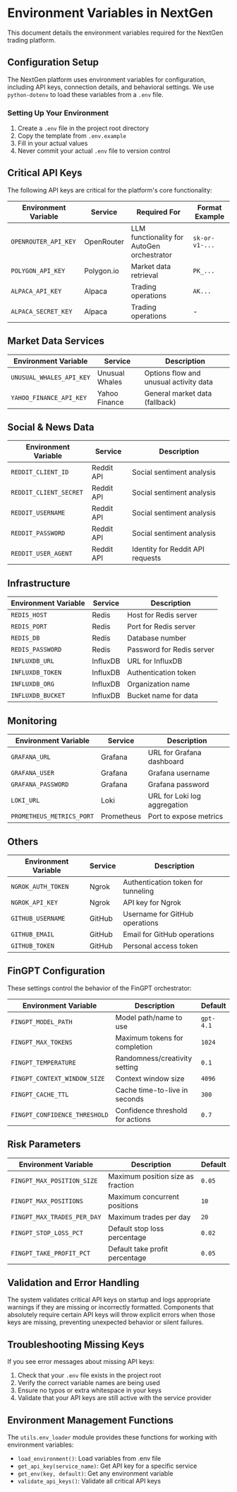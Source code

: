 # Environment Variables in NextGen

This document details the environment variables required for the NextGen trading platform.

## Configuration Setup

The NextGen platform uses environment variables for configuration, including API keys, connection details, and behavioral settings. We use `python-dotenv` to load these variables from a `.env` file.

### Setting Up Your Environment

1. Create a `.env` file in the project root directory
2. Copy the template from `.env.example` 
3. Fill in your actual values
4. Never commit your actual `.env` file to version control

## Critical API Keys

The following API keys are critical for the platform's core functionality:

| Environment Variable | Service | Required For | Format Example |
|---------------------|---------|--------------|----------------|
| `OPENROUTER_API_KEY` | OpenRouter | LLM functionality for AutoGen orchestrator | `sk-or-v1-...` |
| `POLYGON_API_KEY` | Polygon.io | Market data retrieval | `PK_...` |
| `ALPACA_API_KEY` | Alpaca | Trading operations | `AK...` |
| `ALPACA_SECRET_KEY` | Alpaca | Trading operations | - |

## Market Data Services

| Environment Variable | Service | Description |
|---------------------|---------|-------------|
| `UNUSUAL_WHALES_API_KEY` | Unusual Whales | Options flow and unusual activity data |
| `YAHOO_FINANCE_API_KEY` | Yahoo Finance | General market data (fallback) |

## Social & News Data 

| Environment Variable | Service | Description |
|---------------------|---------|-------------|
| `REDDIT_CLIENT_ID` | Reddit API | Social sentiment analysis |
| `REDDIT_CLIENT_SECRET` | Reddit API | Social sentiment analysis |
| `REDDIT_USERNAME` | Reddit API | Social sentiment analysis |
| `REDDIT_PASSWORD` | Reddit API | Social sentiment analysis |
| `REDDIT_USER_AGENT` | Reddit API | Identity for Reddit API requests |

## Infrastructure

| Environment Variable | Service | Description |
|---------------------|---------|-------------|
| `REDIS_HOST` | Redis | Host for Redis server |
| `REDIS_PORT` | Redis | Port for Redis server |
| `REDIS_DB` | Redis | Database number |
| `REDIS_PASSWORD` | Redis | Password for Redis server |
| `INFLUXDB_URL` | InfluxDB | URL for InfluxDB |
| `INFLUXDB_TOKEN` | InfluxDB | Authentication token |
| `INFLUXDB_ORG` | InfluxDB | Organization name |
| `INFLUXDB_BUCKET` | InfluxDB | Bucket name for data |

## Monitoring

| Environment Variable | Service | Description |
|---------------------|---------|-------------|
| `GRAFANA_URL` | Grafana | URL for Grafana dashboard |
| `GRAFANA_USER` | Grafana | Grafana username |
| `GRAFANA_PASSWORD` | Grafana | Grafana password |
| `LOKI_URL` | Loki | URL for Loki log aggregation |
| `PROMETHEUS_METRICS_PORT` | Prometheus | Port to expose metrics |

## Others

| Environment Variable | Service | Description |
|---------------------|---------|-------------|
| `NGROK_AUTH_TOKEN` | Ngrok | Authentication token for tunneling |
| `NGROK_API_KEY` | Ngrok | API key for Ngrok |
| `GITHUB_USERNAME` | GitHub | Username for GitHub operations |
| `GITHUB_EMAIL` | GitHub | Email for GitHub operations |
| `GITHUB_TOKEN` | GitHub | Personal access token |

## FinGPT Configuration

These settings control the behavior of the FinGPT orchestrator:

| Environment Variable | Description | Default |
|---------------------|-------------|---------|
| `FINGPT_MODEL_PATH` | Model path/name to use | `gpt-4.1` |
| `FINGPT_MAX_TOKENS` | Maximum tokens for completion | `1024` |
| `FINGPT_TEMPERATURE` | Randomness/creativity setting | `0.1` |
| `FINGPT_CONTEXT_WINDOW_SIZE` | Context window size | `4096` |
| `FINGPT_CACHE_TTL` | Cache time-to-live in seconds | `300` |
| `FINGPT_CONFIDENCE_THRESHOLD` | Confidence threshold for actions | `0.7` |

## Risk Parameters

| Environment Variable | Description | Default |
|---------------------|-------------|---------|
| `FINGPT_MAX_POSITION_SIZE` | Maximum position size as fraction | `0.05` |
| `FINGPT_MAX_POSITIONS` | Maximum concurrent positions | `10` |
| `FINGPT_MAX_TRADES_PER_DAY` | Maximum trades per day | `20` |
| `FINGPT_STOP_LOSS_PCT` | Default stop loss percentage | `0.02` |
| `FINGPT_TAKE_PROFIT_PCT` | Default take profit percentage | `0.05` |

## Validation and Error Handling

The system validates critical API keys on startup and logs appropriate warnings if they are missing or incorrectly formatted. Components that absolutely require certain API keys will throw explicit errors when those keys are missing, preventing unexpected behavior or silent failures.

## Troubleshooting Missing Keys

If you see error messages about missing API keys:

1. Check that your `.env` file exists in the project root
2. Verify the correct variable names are being used
3. Ensure no typos or extra whitespace in your keys
4. Validate that your API keys are still active with the service provider

## Environment Management Functions

The `utils.env_loader` module provides these functions for working with environment variables:

- `load_environment()`: Load variables from .env file
- `get_api_key(service_name)`: Get API key for a specific service
- `get_env(key, default)`: Get any environment variable 
- `validate_api_keys()`: Validate all critical API keys